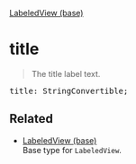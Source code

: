 [LabeledView (base)](LabeledView_base.md)

# title

> The title label text.

<pre class="docgen_signature">title: StringConvertible;</pre>

## Related

- [<!--{ref:type}-->LabeledView (base)](LabeledView_base.md) \
    Base type for `LabeledView`.
